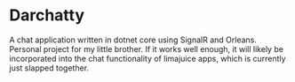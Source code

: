# Darchatty
A chat application written in dotnet core using SignalR and Orleans.  Personal project for my little brother.  If it works well enough, it will likely be incorporated into the chat functionality of limajuice apps, which is currently just slapped together.

